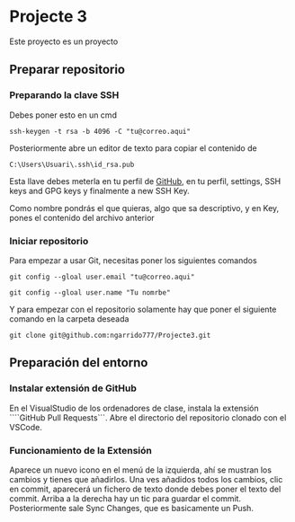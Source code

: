 # Projecte 3

Este proyecto es un proyecto

## Preparar repositorio

### Preparando la clave SSH

Debes poner esto en un cmd

```ssh-keygen -t rsa -b 4096 -C "tu@correo.aqui"```

Posteriormente abre un editor de texto para copiar el contenido de

```C:\Users\Usuari\.ssh\id_rsa.pub```

Esta llave debes meterla en tu perfil de [GitHub](https://github.com/settings/ssh/new), en tu perfil, settings, SSH keys and GPG keys y finalmente a new SSH Key.

Como nombre pondrás el que quieras, algo que sa descriptivo, y en Key, pones el contenido del archivo anterior

### Iniciar repositorio

Para empezar a usar Git, necesitas poner los siguientes comandos

```git config --gloal user.email "tu@correo.aqui"```

```git config --gloal user.name "Tu nomrbe"```

Y para empezar con el repositorio solamente hay que poner el siguiente comando en la carpeta deseada

```git clone git@github.com:ngarrido777/Projecte3.git```

## Preparación del entorno

### Instalar extensión de GitHub
En el VisualStudio de los ordenadores de clase, instala la extensión ````GitHub Pull Requests```.
Abre el directorio del repositorio clonado con el VSCode.

### Funcionamiento de la Extensión
Aparece un nuevo icono en el menú de la izquierda, ahí se mustran los cambios y tienes que añadirlos.
Una ves añadidos todos los cambios, clic en commit, aparecerá un fichero de texto donde debes poner el texto del commit.
Arriba a la derecha hay un tic para guardar el commit. Posteriormente sale Sync Changes, que es basicamente un Push.